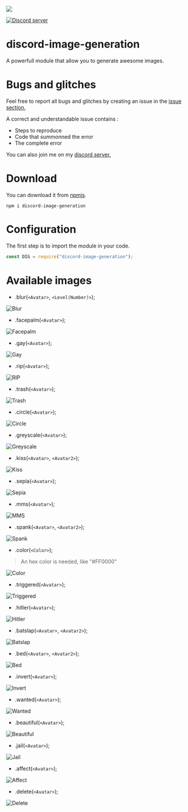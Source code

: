 <a href="https://nodei.co/npm/discord-image-generation/"><img src="https://nodei.co/npm/discord-image-generation.png?downloads=true&downloadRank=true&stars=true"></a>

<a href="https://discord.gg/qvzwqaM"><img src="https://discord.com/api/guilds/661897530459684865/widget.png" alt="Discord server"/></a>

# discord-image-generation

A powerfull module that allow you to generate awesome images.

# Bugs and glitches

Feel free to report all bugs and glitches by creating an issue in the <a href="https://github.com/Mr-KayJayDee/discord-image-generation/issues">issue section.</a>

A correct and understandable issue contains : 
- Steps to reproduce 
- Code that summonned the error
- The complete error

You can also join me on my <a href="https://discord.gg/qvzwqaM">discord server.</a>

# Download

You can download it from <a href="https://www.npmjs.com/package/discord-image-generation">npmjs</a>.

```cli
npm i discord-image-generation
```

# Configuration

The first step is to import the module in your code.

```js
const DIG = require("discord-image-generation");
```

# Available images

- .blur(`<Avatar>`, `<Level(Number)>`);

![Blur](https://cdn.discordapp.com/attachments/692101136802643989/714952645063999548/blur.png)

- .facepalm(`<Avatar>`);

![Facepalm](https://cdn.discordapp.com/attachments/692101136802643989/714952886123233331/facepalm.png)

- .gay(`<Avatar>`);

![Gay](https://cdn.discordapp.com/attachments/692101136802643989/714953399308910664/gay.png)

- .rip(`<Avatar>`);

![RIP](https://cdn.discordapp.com/attachments/692101136802643989/714954650121404517/rip.png)

- .trash(`<Avatar>`);

![Trash](https://cdn.discordapp.com/attachments/692101136802643989/714955652216127498/trash.png)

- .circle(`<Avatar>`);

![Circle](https://cdn.discordapp.com/attachments/692101136802643989/714956290270691358/circle.png)

- .greyscale(`<Avatar>`);

![Greyscale](https://cdn.discordapp.com/attachments/692101136802643989/714956749521551411/greyscale.png)

- .kiss(`<Avatar>`, `<Avatar2>`);

![Kiss](https://cdn.discordapp.com/attachments/692101136802643989/714960724668973106/kiss.png)

- .sepia(`<Avatar>`);

![Sepia](https://cdn.discordapp.com/attachments/692101136802643989/714961378917744700/sepia.png)

- .mms(`<Avatar>`);

![MMS](https://cdn.discordapp.com/attachments/692101136802643989/714961764692787230/mms.png)

- .spank(`<Avatar>`, `<Avatar2>`);

![Spank](https://cdn.discordapp.com/attachments/692101136802643989/714962287361785906/spank.png)

- .color(`<Color>`);

> An hex color is needed, like "#FF0000"

![Color](https://cdn.discordapp.com/attachments/692101136802643989/714964205127598120/color.png)

- .triggered(`<Avatar>`);

![Triggered](https://cdn.discordapp.com/attachments/692101136802643989/714968315214299166/triggered.gif)

- .hitler(`<Avatar>`);

![Hitler](https://cdn.discordapp.com/attachments/692101136802643989/714969429598797935/hitler.png)

- .batslap(`<Avatar>`, `<Avatar2>`);

![Batslap](https://cdn.discordapp.com/attachments/692101136802643989/714969652521861160/batslap.png)

- .bed(`<Avatar>`, `<Avatar2>`);

![Bed](https://cdn.discordapp.com/attachments/692101136802643989/714970182946258974/bed.png)

- .invert(`<Avatar>`);

![Invert](https://cdn.discordapp.com/attachments/692101136802643989/714970523469217832/invert.png)

- .wanted(`<Avatar>`);

![Wanted](https://cdn.discordapp.com/attachments/692101136802643989/714970791174996038/wanted.png)

- .beautiful(`<Avatar>`);

![Beautiful](https://cdn.discordapp.com/attachments/692101136802643989/714971024000811092/beautiful.png)

- .jail(`<Avatar>`);

![Jail](https://cdn.discordapp.com/attachments/692101136802643989/714971265953300571/jail.png)

- .affect(`<Avatar>`);

![Affect](https://cdn.discordapp.com/attachments/692101136802643989/714971482207289394/affect.png)

- .delete(`<Avatar>`);

![Delete](https://cdn.discordapp.com/attachments/692101136802643989/714971728849141901/delete.png)
